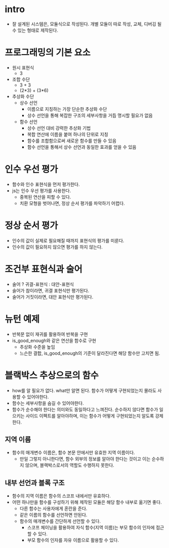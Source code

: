 # intro

- 잘 설계된 시스템은, 모듈식으로 작성된다. 개별 모듈이 따로 작성, 교체, 디버깅 될 수 있는 형태로 제작된다.

# 프로그래밍의 기본 요소

- 원시 표현식
  - 3
- 조합 수단
  - 3 + 3
  - (2\*3) + (3\*6)
- 추상화 수단
  - 상수 선언
    - 이름으로 지칭하는 가장 단순한 추상화 수단
    - 상수 선언을 통해 복잡한 구조의 세부사항을 거듭 명시할 필요가 없음
  - 함수 선언
    - 상수 선언 대비 강력한 추상화 기법
    - 복합 연산에 이름을 붙여 하나의 단위로 지칭
    - 함수를 조합함으로써 새로운 함수를 만들 수 있음
    - 함수 선언을 통해서 상수 선언과 동일한 효과를 얻을 수 있음

# 인수 우선 평가

- 함수와 인수 표현식을 먼저 평가한다.
- js는 인수 우선 평가를 사용한다.
  - 중복된 연산을 피할 수 있다.
  - 치환 모형을 벗어나면, 정상 순서 평가를 파악하기 어렵다.

# 정상 순서 평가

- 인수의 값이 실제로 필요해질 때까지 표현식의 평가를 미룬다.
- 인수의 값이 필요하지 않으면 평가를 하지 않는다.

# 조건부 표현식과 술어

- 술어 ? 귀결-표현식 : 대안-표현식
- 술어가 참이라면, 귀결 표현식만 평가된다.
- 술어가 거짓이라면, 대안 표현식만 평가된다.

# 뉴턴 예제

- 반복문 없이 재귀를 활용하여 반복을 구현
- is_good_enough와 같은 연산을 함수로 구현
  - 추상화 수준을 높임
  - 느슨한 결합, is_good_enough의 기준이 달라진다면 해당 함수만 고치면 됨.

# 블랙박스 추상으로의 함수

- how를 알 필요가 없다. what만 알면 된다. 함수가 어떻게 구현되었는지 몰라도 사용할 수 있어야한다.
- 함수는 세부사항을 숨길 수 있어야한다.
- 함수가 순수해야 한다는 의미와도 동일하다고 느껴진다. 순수하지 않다면 함수가 일으키는 사이드 이펙트를 알아야하며, 이는 함수가 어떻게 구현되었는지 알도록 강제한다.

## 지역 이름

- 함수의 매개변수 이름은, 함수 본문 안에서만 유효한 지역 이름이다.
  - 만일 그렇지 아니한다면, 함수 외부의 정보를 알아야 한다는 것이고 이는 순수하지 않으며, 블랙박스로서의 역할도 수행하지 못한다.

## 내부 선언과 블록 구조

- 함수의 지역 이름은 함수의 스코프 내에서만 유효하다.
- 어떤 하나만을 함수를 구성하기 위해 제작된 모듈은 해당 함수 내부로 옮기면 좋다.
  - 다른 함수는 사용자에게 혼란을 준다.
  - 같은 이름의 함수를 선언하면 안된다.
  - 함수의 매개변수를 간단하게 선언할 수 있다.
    - 스코프 체이닝을 활용하여 자식 함수(지역 이름)는 부모 함수의 인자에 접근할 수 있다.
    - 부모 함수의 인자를 자유 이름으로 활용할 수 있다.
